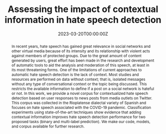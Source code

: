 ---
title: Assessing the impact of contextual information in hate speech detection

# subtitle: Evidence from the Case of the Greater Buenos Aires Agglomerate
 
publication: '*IEEE Accesss* 11'

# author_notes:
# - Equal contribution
# - Equal contribution

authors:
- Juan Manuel Pérez
- Franco Luque
- Demian Zayat
- Martín Kondratzky
- Agustín Moro
- Pablo Santiago Serrati
- Joaquín Zajac
- Paula Miguel
- Natalia Debandi
- Agustín Gravano
- Viviana Cotik

abstract: "In recent years, hate speech has gained great relevance in social networks and other virtual media because of its intensity and its relationship with violent acts against members of protected groups. Due to the great amount of content generated by users, great effort has been made in the research and development of automatic tools to aid the analysis and moderation of this speech, at least in its most threatening forms. One of the limitations of current approaches to automatic hate speech detection is the lack of context. Most studies and resources are performed on data without context; that is, isolated messages without any type of conversational context or the topic being discussed. This restricts the available information to define if a post on a social network is hateful or not. In this work, we provide a novel corpus for contextualized hate speech detection based on user responses to news posts from media outlets on Twitter. This corpus was collected in the Rioplatense dialectal variety of Spanish and focuses on hate speech associated with the COVID-19 pandemic. Classification experiments using state-of-the-art techniques show evidence that adding contextual information improves hate speech detection performance for two proposed tasks (binary and multi-label prediction). We make our code, models, and corpus available for further research."

tags:
- NLP
- Text Classification
- Hate Speech detection with contextual information
- Spanish annotated corpus
- COVID-19 Hate Speech

date: "2023-03-20T00:00:00Z"
doi: "10.1109/ACCESS.2023.3258973"
featured: true
image:
  focal_point: ""
  preview_only: false
projects: []

# Publication type.
# Legend: 0 = Uncategorized; 1 = Conference paper; 2 = Journal article;
# 3 = Preprint / Working Paper; 4 = Report; 5 = Book; 6 = Book section;
# 7 = Thesis; 8 = Patent
publication_types: ["2"]
publishDate: "2023-03-20T00:00:00Z"

url_pdf: 'https://ieeexplore.ieee.org/stamp/stamp.jsp?tp=&arnumber=10076443'
---